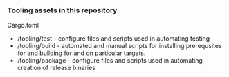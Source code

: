 ### Tooling assets in this repository

Cargo.toml

* /tooling/test - configure files and scripts used in automating testing
* /tooling/build - automated and manual scripts for installing prerequsites for and building for and on particular targets.
* /tooling/package - configure files and scripts used in automating creation of release binaries 
